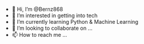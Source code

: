 - 👋 Hi, I’m @Bernz868
- 👀 I’m interested in getting into tech
- 🌱 I’m currently learning Python & Machine Learning
- 💞️ I’m looking to collaborate on ...
- 📫 How to reach me ...

<!---
Bernz868/Bernz868 is a ✨ special ✨ repository because its `README.md` (this file) appears on your GitHub profile.
You can click the Preview link to take a look at your changes.
--->

